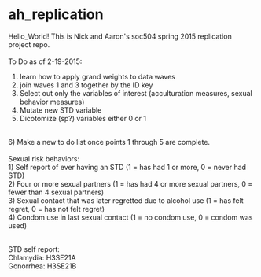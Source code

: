 # ah_replication
Hello_World!
This is Nick and Aaron's soc504 spring 2015 replication project repo. 
<br>
<br>
To Do as of 2-19-2015: <br>
1) learn how to apply grand weights to data waves <br>
2) join waves 1 and 3 together by the ID key <br>
3) Select out only the variables of interest (acculturation measures, sexual behavior measures) <br>
4) Mutate new STD variable <br>
5) Dicotomize (sp?) variables either 0 or 1 <br>
<br>
6) Make a new to do list once points 1 through 5 are complete. 
<br><br>
Sexual risk behaviors: <br>
1) Self report of ever having an STD (1 = has had 1 or more, 0 = never had STD) <br>
2) Four or more sexual partners (1 = has had 4 or more sexual partners, 0 = fewer than 4 sexual partners) <br>
3) Sexual contact that was later regretted due to alcohol use (1 = has felt regret, 0 = has not felt regret) <br>
4) Condom use in last sexual contact (1 = no condom use, 0 = condom was used) <br> <br>


STD self report: <br>
Chlamydia: H3SE21A <br>
Gonorrhea: H3SE21B <br>

